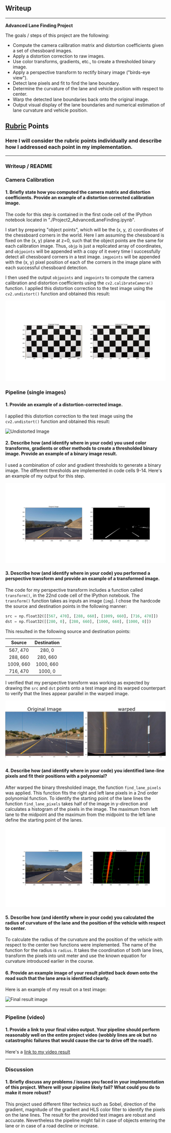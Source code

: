 ## Writeup



---

**Advanced Lane Finding Project**

The goals / steps of this project are the following:

* Compute the camera calibration matrix and distortion coefficients given a set of chessboard images.
* Apply a distortion correction to raw images.
* Use color transforms, gradients, etc., to create a thresholded binary image.
* Apply a perspective transform to rectify binary image ("birds-eye view").
* Detect lane pixels and fit to find the lane boundary.
* Determine the curvature of the lane and vehicle position with respect to center.
* Warp the detected lane boundaries back onto the original image.
* Output visual display of the lane boundaries and numerical estimation of lane curvature and vehicle position.

[//]: # (Image References)

[image1]: ./examples/undistort_output.png "Undistorted"
[image2]: ./test_images/test1.jpg "Road Transformed"
[image3]: ./examples/binary_combo_example.jpg "Binary Example"
[image4]: ./examples/warped_straight_lines.jpg "Warp Example"
[image5]: ./examples/color_fit_lines.jpg "Fit Visual"
[image6]: ./examples/example_output.jpg "Output"
[video1]: ./project_video.mp4 "Video"

## [Rubric](https://review.udacity.com/#!/rubrics/571/view) Points

### Here I will consider the rubric points individually and describe how I addressed each point in my implementation.  

---

### Writeup / README

### Camera Calibration

#### 1. Briefly state how you computed the camera matrix and distortion coefficients. Provide an example of a distortion corrected calibration image.

The code for this step is contained in the first code cell of the IPython notebook located in "./Project2_AdvancedLaneFinding.ipynb".  

I start by preparing "object points", which will be the (x, y, z) coordinates of the chessboard corners in the world. Here I am assuming the chessboard is fixed on the (x, y) plane at z=0, such that the object points are the same for each calibration image.  Thus, `objp` is just a replicated array of coordinates, and `objpoints` will be appended with a copy of it every time I successfully detect all chessboard corners in a test image.  `imgpoints` will be appended with the (x, y) pixel position of each of the corners in the image plane with each successful chessboard detection.  

I then used the output `objpoints` and `imgpoints` to compute the camera calibration and distortion coefficients using the `cv2.calibrateCamera()` function.  I applied this distortion correction to the test image using the `cv2.undistort()` function and obtained this result: 

![Camera Calibration](./output_images/calibration1_chessboardUndist.png)

### Pipeline (single images)

#### 1. Provide an example of a distortion-corrected image.

I applied this distortion correction to the test image using the `cv2.undistort()` function and obtained this result: 

![Undistorted Image](./output_images/Test3_Undist.png)

#### 2. Describe how (and identify where in your code) you used color transforms, gradients or other methods to create a thresholded binary image.  Provide an example of a binary image result.

I used a combination of color and gradient thresholds to generate a binary image. The different thresholds are implemented in code cells 9-14.   Here's an example of my output for this step.

![thresholded binary Image](./output_images/Test_3_combined.png)

#### 3. Describe how (and identify where in your code) you performed a perspective transform and provide an example of a transformed image.

The code for my perspective transform includes a function called `transform()`, in the 22nd code cell of the IPython notebook.  The `transform()` function takes as inputs an image (`img`).  I chose the hardcode the source and destination points in the following manner:

```python
src = np.float32([[567, 470], [288, 660], [1009, 660], [716, 470]])
dst = np.float32([[280, 0], [280, 660], [1000, 660], [1000, 0]])
```

This resulted in the following source and destination points:

| Source        | Destination   | 
|:-------------:|:-------------:| 
| 567, 470      | 280, 0        | 
| 288, 660      | 280, 660      |
| 1009, 660     | 1000, 660      |
| 716, 470      | 1000, 0        |

I verified that my perspective transform was working as expected by drawing the `src` and `dst` points onto a test image and its warped counterpart to verify that the lines appear parallel in the warped image.

![Warped straight lines](./output_images/straightLinesWarped.png)

#### 4. Describe how (and identify where in your code) you identified lane-line pixels and fit their positions with a polynomial?

After warped the binary thresholded image, the function `find_lane_pixels` was applied. This function fits the right and left lane pixels in a 2nd order polynomial function. To identify the starting point of the lane lines the function `find_lane_pixels` takes half of the image in y-direction and calculates a histogram of the pixels in the image. The maximum from left lane to the midpoint and the maximum from the midpoint to the left lane define the starting point of the lanes.

![Find lane pixels](./output_images/Test_3_findLanePx.png)

#### 5. Describe how (and identify where in your code) you calculated the radius of curvature of the lane and the position of the vehicle with respect to center.

To calculate the radius of the curvature and the position of the vehicle with respect to the center two functions were implemented. The name of the function for the radius is `radius`. It takes the coordination of both lane lines, transform the pixels into unit meter and use the known equation for curvature introduced earlier in the course.

#### 6. Provide an example image of your result plotted back down onto the road such that the lane area is identified clearly.

Here is an example of my result on a test image:

![Final result image]('./output_images/Test_3_FinalResult.png)

---

### Pipeline (video)

#### 1. Provide a link to your final video output.  Your pipeline should perform reasonably well on the entire project video (wobbly lines are ok but no catastrophic failures that would cause the car to drive off the road!).

Here's a [link to my video result](./project_video.mp4)

---

### Discussion

#### 1. Briefly discuss any problems / issues you faced in your implementation of this project.  Where will your pipeline likely fail?  What could you do to make it more robust?

This project used different filter technics such as Sobel, direction of the gradient, magnitude of the gradient and HLS color filter to identify the pixels on the lane lines. The result for the provided test images are robust and accurate. Nevertheless the pipeline might fail in case of objects entering the lane or in case of a road decline or increase.
